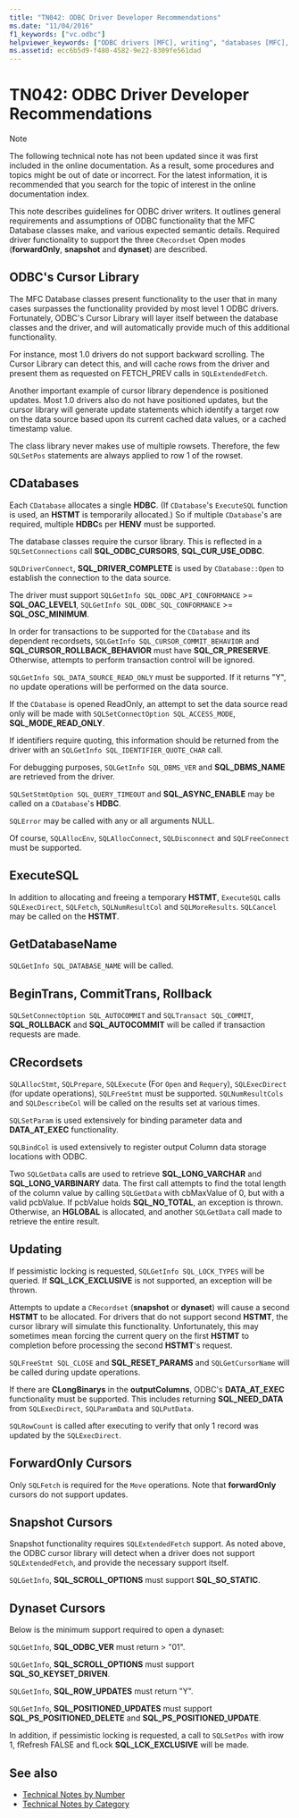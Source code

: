 ```yaml
---
title: "TN042: ODBC Driver Developer Recommendations"
ms.date: "11/04/2016"
f1_keywords: ["vc.odbc"]
helpviewer_keywords: ["ODBC drivers [MFC], writing", "databases [MFC], ODBC", "TN042"]
ms.assetid: ecc6b5d9-f480-4582-9e22-8309fe561dad
---
```

# TN042: ODBC Driver Developer Recommendations

> [!NOTE]
>  The following technical note has not been updated since it was first included in the online documentation. As a result, some procedures and topics might be out of date or incorrect. For the latest information, it is recommended that you search for the topic of interest in the online documentation index.

This note describes guidelines for ODBC driver writers. It outlines general requirements and assumptions of ODBC functionality that the MFC Database classes make, and various expected semantic details. Required driver functionality to support the three `CRecordset` Open modes (**forwardOnly**, **snapshot** and **dynaset**) are described.

## ODBC's Cursor Library

The MFC Database classes present functionality to the user that in many cases surpasses the functionality provided by most level 1 ODBC drivers. Fortunately, ODBC's Cursor Library will layer itself between the database classes and the driver, and will automatically provide much of this additional functionality.

For instance, most 1.0 drivers do not support backward scrolling. The Cursor Library can detect this, and will cache rows from the driver and present them as requested on FETCH_PREV calls in `SQLExtendedFetch`.

Another important example of cursor library dependence is positioned updates. Most 1.0 drivers also do not have positioned updates, but the cursor library will generate update statements which identify a target row on the data source based upon its current cached data values, or a cached timestamp value.

The class library never makes use of multiple rowsets. Therefore, the few `SQLSetPos` statements are always applied to row 1 of the rowset.

## CDatabases

Each `CDatabase` allocates a single **HDBC**. (If `CDatabase`'s `ExecuteSQL` function is used, an **HSTMT** is temporarily allocated.) So if multiple `CDatabase`'s are required, multiple **HDBC**s per **HENV** must be supported.

The database classes require the cursor library. This is reflected in a `SQLSetConnections` call **SQL_ODBC_CURSORS**, **SQL_CUR_USE_ODBC**.

`SQLDriverConnect`, **SQL_DRIVER_COMPLETE** is used by `CDatabase::Open` to establish the connection to the data source.

The driver must support `SQLGetInfo SQL_ODBC_API_CONFORMANCE` >= **SQL_OAC_LEVEL1**, `SQLGetInfo SQL_ODBC_SQL_CONFORMANCE` >= **SQL_OSC_MINIMUM**.

In order for transactions to be supported for the `CDatabase` and its dependent recordsets, `SQLGetInfo SQL_CURSOR_COMMIT_BEHAVIOR` and **SQL_CURSOR_ROLLBACK_BEHAVIOR** must have **SQL_CR_PRESERVE**. Otherwise, attempts to perform transaction control will be ignored.

`SQLGetInfo SQL_DATA_SOURCE_READ_ONLY` must be supported. If it returns "Y", no update operations will be performed on the data source.

If the `CDatabase` is opened ReadOnly, an attempt to set the data source read only will be made with `SQLSetConnectOption SQL_ACCESS_MODE`, **SQL_MODE_READ_ONLY**.

If identifiers require quoting, this information should be returned from the driver with an `SQLGetInfo SQL_IDENTIFIER_QUOTE_CHAR` call.

For debugging purposes, `SQLGetInfo SQL_DBMS_VER` and **SQL_DBMS_NAME** are retrieved from the driver.

`SQLSetStmtOption SQL_QUERY_TIMEOUT` and **SQL_ASYNC_ENABLE** may be called on a `CDatabase`'s **HDBC**.

`SQLError` may be called with any or all arguments NULL.

Of course, `SQLAllocEnv`, `SQLAllocConnect`, `SQLDisconnect` and `SQLFreeConnect` must be supported.

## ExecuteSQL

In addition to allocating and freeing a temporary **HSTMT**, `ExecuteSQL` calls `SQLExecDirect`, `SQLFetch`, `SQLNumResultCol` and `SQLMoreResults`. `SQLCancel` may be called on the **HSTMT**.

## GetDatabaseName

`SQLGetInfo SQL_DATABASE_NAME` will be called.

## BeginTrans, CommitTrans, Rollback

`SQLSetConnectOption SQL_AUTOCOMMIT` and `SQLTransact SQL_COMMIT`, **SQL_ROLLBACK** and **SQL_AUTOCOMMIT** will be called if transaction requests are made.

## CRecordsets

`SQLAllocStmt`, `SQLPrepare`, `SQLExecute` (For `Open` and `Requery`), `SQLExecDirect` (for update operations), `SQLFreeStmt` must be supported. `SQLNumResultCols` and `SQLDescribeCol` will be called on the results set at various times.

`SQLSetParam` is used extensively for binding parameter data and **DATA_AT_EXEC** functionality.

`SQLBindCol` is used extensively to register output Column data storage locations with ODBC.

Two `SQLGetData` calls are used to retrieve **SQL_LONG_VARCHAR** and **SQL_LONG_VARBINARY** data. The first call attempts to find the total length of the column value by calling `SQLGetData` with cbMaxValue of 0, but with a valid pcbValue. If pcbValue holds **SQL_NO_TOTAL**, an exception is thrown. Otherwise, an **HGLOBAL** is allocated, and another `SQLGetData` call made to retrieve the entire result.

## Updating

If pessimistic locking is requested, `SQLGetInfo SQL_LOCK_TYPES` will be queried. If **SQL_LCK_EXCLUSIVE** is not supported, an exception will be thrown.

Attempts to update a `CRecordset` (**snapshot** or **dynaset**) will cause a second **HSTMT** to be allocated. For drivers that do not support second **HSTMT**, the cursor library will simulate this functionality. Unfortunately, this may sometimes mean forcing the current query on the first **HSTMT** to completion before processing the second **HSTMT**'s request.

`SQLFreeStmt SQL_CLOSE` and **SQL_RESET_PARAMS** and `SQLGetCursorName` will be called during update operations.

If there are **CLongBinarys** in the **outputColumns**, ODBC's **DATA_AT_EXEC** functionality must be supported. This includes returning **SQL_NEED_DATA** from `SQLExecDirect`, `SQLParamData` and `SQLPutData`.

`SQLRowCount` is called after executing to verify that only 1 record was updated by the `SQLExecDirect`.

## ForwardOnly Cursors

Only `SQLFetch` is required for the `Move` operations. Note that **forwardOnly** cursors do not support updates.

## Snapshot Cursors

Snapshot functionality requires `SQLExtendedFetch` support. As noted above, the ODBC cursor library will detect when a driver does not support `SQLExtendedFetch`, and provide the necessary support itself.

`SQLGetInfo`, **SQL_SCROLL_OPTIONS** must support **SQL_SO_STATIC**.

## Dynaset Cursors

Below is the minimum support required to open a dynaset:

`SQLGetInfo`, **SQL_ODBC_VER** must return > "01".

`SQLGetInfo`, **SQL_SCROLL_OPTIONS** must support **SQL_SO_KEYSET_DRIVEN**.

`SQLGetInfo`, **SQL_ROW_UPDATES** must return "Y".

`SQLGetInfo`, **SQL_POSITIONED_UPDATES** must support **SQL_PS_POSITIONED_DELETE** and **SQL_PS_POSITIONED_UPDATE**.

In addition, if pessimistic locking is requested, a call to `SQLSetPos` with irow 1, fRefresh FALSE and fLock **SQL_LCK_EXCLUSIVE** will be made.

## See also

- [Technical Notes by Number](../mfc/technical-notes-by-number.md)
- [Technical Notes by Category](../mfc/technical-notes-by-category.md)
